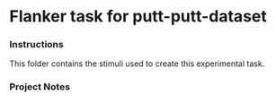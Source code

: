 # Flanker task for putt-putt-dataset

### Instructions
This folder contains the stimuli used to create this experimental task. 



### Project Notes
